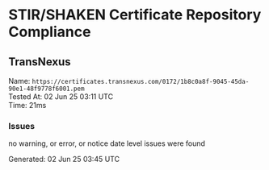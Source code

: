 # STIR/SHAKEN Certificate Repository Compliance

## TransNexus

Name: `https://certificates.transnexus.com/0172/1b8c0a8f-9045-45da-90e1-48f9778f6001.pem`\
Tested At: 02 Jun 25 03:11 UTC\
Time: 21ms

### Issues

no warning, or error, or notice date level issues were found

Generated: 02 Jun 25 03:45 UTC